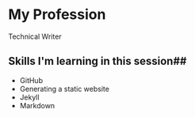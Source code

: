 # My Profession #
Technical Writer
## Skills I'm learning in this session##
- GitHub
- Generating a static website
- Jekyll
- Markdown
